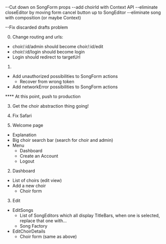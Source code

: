 --Cut down on SongForm props
  --add choirId with Context API
  --eliminate closeEditor by moving form cancel button up to SongEditor
  --eliminate song with composition (or maybe Context)

--Fix discarded drafts problem

0. Change routing and urls: 
  - choir/:id/admin should become choir/:id/edit
  - choir/:id/login should become login
  - Login should redirect to targetUrl

1. 
  - Add unauthorized possibilities to SongForm actions
    * Recover from wrong token
  - Add networkError possibilities to SongForm actions

**** At this point, push to production

3. Get the choir abstraction thing going!

4. Fix Safari




1. Welcome page

* Explanation
* Big choir search bar (search for choir and admin)
* Menu
  - Dashboard
  - Create an Account
  - Logout

2. Dashboard

* List of choirs (edit view)
* Add a new choir
  - Choir form

3. Edit 

* EditSongs
  - List of SongEditors which all display TitleBars, when one is selected, replace that one with...
  - Song Factory
* EditChoirDetails
  - Choir form (same as above)


